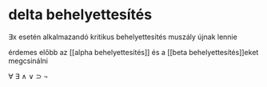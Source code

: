# delta behelyettesítés

∃x esetén alkalmazandó
kritikus behelyettesítés muszály újnak lennie

érdemes előbb az \[[alpha behelyettesítés]\] és a
\[[beta behelyettesítés]\]eket megcsinálni

∀ ∃
∧ ∨ ⊃ ¬
